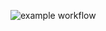 ![example workflow](https://github.com/arseniy-od/azure_social/actions/workflows/master_diaries.yml/badge.svg)
